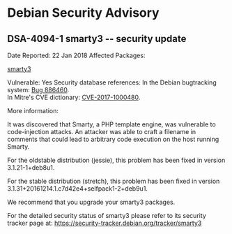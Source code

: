 
Debian Security Advisory
========================


DSA-4094-1 smarty3 -- security update
-------------------------------------



Date Reported:
22 Jan 2018
Affected Packages:

[smarty3](https://packages.debian.org/src:smarty3)

Vulnerable:
Yes
Security database references:
In the Debian bugtracking system: [Bug 886460](https://bugs.debian.org/cgi-bin/bugreport.cgi?bug=886460).  
In Mitre's CVE dictionary: [CVE-2017-1000480](https://security-tracker.debian.org/tracker/CVE-2017-1000480).  

More information:

It was discovered that Smarty, a PHP template engine, was vulnerable to
code-injection attacks. An attacker was able to craft a filename in
comments that could lead to arbitrary code execution on the host running
Smarty.


For the oldstable distribution (jessie), this problem has been fixed
in version 3.1.21-1+deb8u1.


For the stable distribution (stretch), this problem has been fixed in
version 3.1.31+20161214.1.c7d42e4+selfpack1-2+deb9u1.


We recommend that you upgrade your smarty3 packages.


For the detailed security status of smarty3 please refer to
its security tracker page at:
<https://security-tracker.debian.org/tracker/smarty3>





